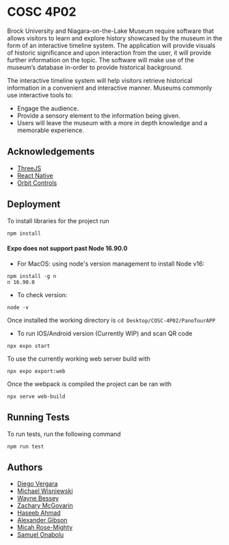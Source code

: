 
# COSC 4P02


Brock University and Niagara-on-the-Lake Museum require software that allows visitors
to learn and explore history showcased by the museum in the form of an interactive
timeline system. The application will provide visuals of historic significance and upon
interaction from the user, it will provide further information on the topic. The software
will make use of the museum’s database in-order to provide historical background.

The interactive timeline system will help visitors retrieve historical information in a
convenient and interactive manner.
Museums commonly use interactive tools to:
- Engage the audience.
- Provide a sensory element to the information being given.
- Users will leave the museum with a more in depth knowledge and a memorable experience.



## Acknowledgements

 - [ThreeJS](https://threejs.org/docs/index.html#manual/en/introduction/Creating-a-scene)
 - [React Native](https://reactnative.dev/docs/intro-react-native-components)
 - [Orbit Controls](https://sbcode.net/react-three-fiber/orbit-controls/)


## Deployment

To install libraries for the project run

```
npm install 
```

#### Expo does not support past Node 16.90.0
 - For MacOS: using node's version management to install Node v16:
```
npm install -g n
n 16.90.0
```
- To check version:
```
node -v
```
Once installed the working directory is `cd Desktop/COSC-4P02/PanoTourAPP`
- To run IOS/Android version (Currently WIP) and scan QR code
```
npx expo start
```
To use the currently working web server build with 
```
npx expo export:web
```
Once the webpack is compiled the project can be ran with
```
npx serve web-build
```
## Running Tests

To run tests, run the following command

```
npm run test
```


## Authors

- [Diego Vergara](https://github.com/dv18uj)
- [Michael Wisniewski](https://github.com/akaJengo)
- [Wayne Bessey](https://github.com/WayneB17)
- [Zachary McGovarin](https://github.com/OkayHmm)
- [Haseeb Ahmad](https://github.com/zacole123)
- [Alexander Gibson](https://github.com/AlexGibby2000)
- [Micah Rose-Mighty](https://github.com/MicahRM)
- [Samuel Onabolu](https://github.com/topmansam)


